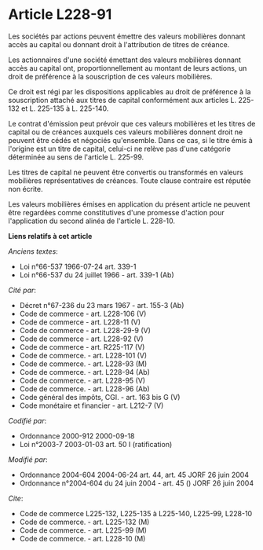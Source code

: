 # Article L228-91

Les sociétés par actions peuvent émettre des valeurs mobilières donnant accès au capital ou donnant droit à l'attribution de
titres de créance.

Les actionnaires d'une société émettant des valeurs mobilières donnant accès au capital ont, proportionnellement au montant
de leurs actions, un droit de préférence à la souscription de ces valeurs mobilières.

Ce droit est régi par les dispositions applicables au droit de préférence à la souscription attaché aux titres de capital
conformément aux articles L. 225-132 et L. 225-135 à L. 225-140.

Le contrat d'émission peut prévoir que ces valeurs mobilières et les titres de capital ou de créances auxquels ces valeurs
mobilières donnent droit ne peuvent être cédés et négociés qu'ensemble. Dans ce cas, si le titre émis à l'origine est un
titre de capital, celui-ci ne relève pas d'une catégorie déterminée au sens de l'article L. 225-99.

Les titres de capital ne peuvent être convertis ou transformés en valeurs mobilières représentatives de créances. Toute
clause contraire est réputée non écrite.

Les valeurs mobilières émises en application du présent article ne peuvent être regardées comme constitutives d'une promesse
d'action pour l'application du second alinéa de l'article L. 228-10.

**Liens relatifs à cet article**

_Anciens textes_:

  - Loi n°66-537 1966-07-24 art. 339-1
  - Loi n°66-537 du 24 juillet 1966 - art. 339-1 (Ab)

_Cité par_:

  - Décret n°67-236 du 23 mars 1967 - art. 155-3 (Ab)
  - Code de commerce - art. L228-106 (V)
  - Code de commerce - art. L228-11 (V)
  - Code de commerce - art. L228-29-9 (V)
  - Code de commerce - art. L228-92 (V)
  - Code de commerce - art. R225-117 (V)
  - Code de commerce. - art. L228-101 (V)
  - Code de commerce. - art. L228-93 (M)
  - Code de commerce. - art. L228-94 (Ab)
  - Code de commerce. - art. L228-95 (V)
  - Code de commerce. - art. L228-96 (Ab)
  - Code général des impôts, CGI. - art. 163 bis G (V)
  - Code monétaire et financier - art. L212-7 (V)

_Codifié par_:

  - Ordonnance 2000-912 2000-09-18
  - Loi n°2003-7 2003-01-03 art. 50 I (ratification)

_Modifié par_:

  - Ordonnance 2004-604 2004-06-24 art. 44, art. 45 JORF 26 juin 2004
  - Ordonnance n°2004-604 du 24 juin 2004 - art. 45 () JORF 26 juin 2004

_Cite_:

  - Code de commerce L225-132, L225-135 à L225-140, L225-99, L228-10
  - Code de commerce. - art. L225-132 (M)
  - Code de commerce. - art. L225-99 (M)
  - Code de commerce. - art. L228-10 (M)
